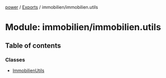 [power](../../doc.md) / [Exports](../../modules.md) / immobilien/immobilien.utils

# Module: immobilien/immobilien.utils

## Table of contents

### Classes

- [ImmobilienUtils](../../classes/immobilien/immobilien.utils.immobilienutils.md)
